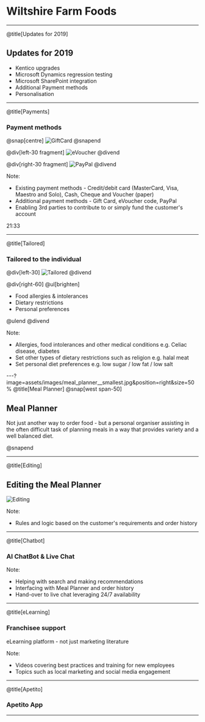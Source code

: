 # Wiltshire Farm Foods

---
@title[Updates for 2019]

## Updates for 2019

* Kentico upgrades
* Microsoft Dynamics regression testing
* Microsoft SharePoint integration
* Additional Payment methods
* Personalisation

---
@title[Payments]

### Payment methods

@snap[centre]
![GiftCard](assets/images/gift_card.png)
@snapend

@div[left-30 fragment]
![eVoucher](assets/images/evoucher.png)
@divend

@div[right-30 fragment]
![PayPal](assets/images/paypal.png)
@divend

Note:

* Existing payment methods - Credit/debit card (MasterCard, Visa, Maestro and Solo), Cash, Cheque and Voucher (paper)
* Additional payment methods - Gift Card, eVoucher code, PayPal
* Enabling 3rd parties to contribute to or simply fund the customer's account

21:33
    
---
@title[Tailored]

### Tailored to the individual

@div[left-30]
![Tailored](assets/images/dietary_requirements.png)
@divend

@div[right-60]
@ul[brighten]

* Food allergies & intolerances
* Dietary restrictions
* Personal preferences
  
@ulend
@divend

Note:

* Allergies, food intolerances and other medical conditions e.g. Celiac disease, diabetes
* Set other types of dietary restrictions such as religion e.g. halal meat
* Set personal diet preferences e.g. low sugar / low fat / low salt
  
---?image=assets/images/meal_planner__smallest.jpg&position=right&size=50%
@title[Meal Planner]
@snap[west span-50]

## Meal Planner

Not just another way to order food - but a personal organiser assisting in the often difficult task of planning meals in a way that provides variety and a well balanced diet.

@snapend

---
@title[Editing]

## Editing the Meal Planner

![Editing](assets/images/editing_meal_planner.png)

Note:

* Rules and logic based on the customer's requirements and order history

---
@title[Chatbot]

### AI ChatBot & Live Chat

Note:

* Helping with search and making recommendations
* Interfacing with Meal Planner and order history
* Hand-over to live chat leveraging 24/7 availability

---
@title[eLearning]

### Franchisee support

eLearning platform - not just marketing literature

Note:

* Videos covering best practices and training for new employees
* Topics such as local marketing and social media engagement
  
---
@title[Apetito]

### Apetito App

---